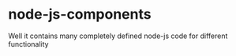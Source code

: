 # node-js-components
Well it contains many completely defined node-js code for different functionality 
